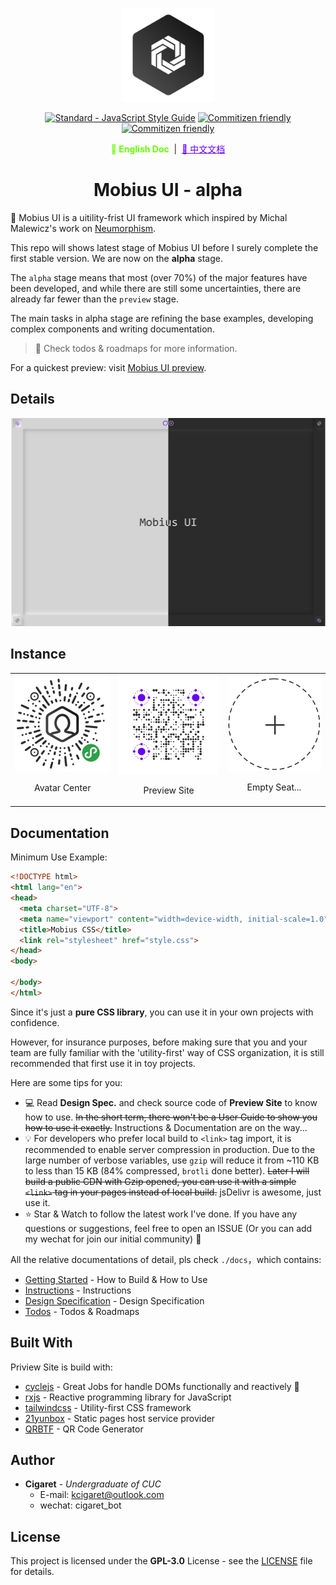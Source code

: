 <p align="center">
  <a href="#" target="_blank" rel="noopener noreferrer">
    <img width="150" src="./public/assets/thoughts-daily.jpg" alt="Thoughts Daily Logo"/>
  </a>
</p>

<p align="center">
  <a href="https://standardjs.com"><img src="https://img.shields.io/badge/code_style-standard-brightgreen.svg" alt="Standard - JavaScript Style Guide"></a>
  <a href="http://commitizen.github.io/cz-cli/"><img src="https://img.shields.io/badge/commitizen-friendly-brightgreen.svg" alt="Commitizen friendly"></a>
  <a href="https://www.jsdelivr.com/package/gh/we-mobius/mobius-ui"><img src="https://data.jsdelivr.com/v1/package/gh/we-mobius/mobius-ui/badge" alt="Commitizen friendly"></a>
</p>

<p align="center">
  <span style="font-weight: bold; color: hsla(96, 100%, 50%, 100%);">📜 English Doc</span>
  &nbsp;|&nbsp;
  <a href="./docs/readme_zh.md" style="color: hsla(264, 100%, 50%, 100%);">📜 中文文档</a>
</p>

<h1 align="center">Mobius UI - alpha</h1>

🎨 Mobius UI is a uitility-frist UI framework which inspired by Michal Malewicz's work on [Neumorphism](https://uxdesign.cc/neumorphism-in-user-interfaces-b47cef3bf3a6).

This repo will shows latest stage of Mobius UI before I surely complete the first stable version. We are now on the **alpha** stage.

The `alpha` stage means that most (over 70%) of the major features have been developed, and while there are still some uncertainties, there are already far fewer than the `preview` stage.

The main tasks in alpha stage are refining the base examples, developing complex components and writing documentation.

> 💬 Check todos & roadmaps for more information.

For a quickest preview: visit [Mobius UI preview](https://mobius-ui.21yunbox.com/).

## Details

![Mobius UI Preview Release 20200406](./public/assets/mobiusui-preview-hybrid-20200406.png)

## Instance

<table>
  <tbody>
    <tr>
      <td align="center" valign="middle">
        <a href="#Instance" target="_blank">
          <img width='1000px' src="./public/assets/thoughts-avatar-minaqr-258-circle-8cm.jpg"/>
        </a>
        <p style="width: 100%; text-align: center;">Avatar Center</p>
      </td>
      <td align="center" valign="middle">
        <a href="#Instance" target="_blank">
          <img width="1000px" src="./public/assets/mobius-ui-preview-site-qr.jpg"/>
        </a>
        <p style="width: 100%; text-align: center;">Preview Site</p>
      </td>
      <td align="center" valign="middle">
        <a href="#Instance" target="_blank">
          <img width="1000px" src="./public/assets/empty-seat.png"/>
        </a>
        <p style="width: 100%; text-align: center;">Empty Seat...</p>
      </td>
    </tr>
  </tbody>
</table>

## Documentation

Minimum Use Example:

```html
<!DOCTYPE html>
<html lang="en">
<head>
  <meta charset="UTF-8">
  <meta name="viewport" content="width=device-width, initial-scale=1.0">
  <title>Mobius CSS</title>
  <link rel="stylesheet" href="style.css">
</head>
<body>

</body>
</html>
```

Since it's just a **pure CSS library**, you can use it in your own projects with confidence.

However, for insurance purposes, before making sure that you and your team are fully familiar with the 'utility-first' way of CSS organization, it is still recommended that first use it in toy projects.

Here are some tips for you:

- 💻 Read **Design Spec.** and check source code of **Preview Site** to know how to use. ~~In the short term, there won't be a User Guide to show you how to use it exactly.~~ Instructions & Documentation are on the way...
- 💡 For developers who prefer local build to `<link>` tag import, it is recommended to enable server compression in production. Due to the large number of verbose variables, use `gzip` will reduce it from ~110 KB to less than 15 KB (84% compressed, `brotli` done better). ~~Later I will build a public CDN with Gzip opened, you can use it with a simple `<link>` tag in your pages instead of local build.~~ jsDelivr is awesome, just use it.
- ⭐ Star & Watch to follow the latest work I've done. If you have any questions or suggestions, feel free to open an ISSUE (Or you can add my wechat for join our initial community) 🤗

All the relative documentations of detail, pls check `./docs`，which contains:

- [Getting Started](./docs/getting_started.md) - How to Build & How to Use
- [Instructions](./docs/instructions.md) - Instructions
- [Design Specification](./docs/design_specification.md) - Design Specification
- [Todos](./docs/todos.md) - Todos & Roadmaps

## Built With

Priview Site is build with:

- [cyclejs](https://github.com/cyclejs/cyclejs) - Great Jobs for handle DOMs functionally and reactively 🤞
- [rxjs](https://github.com/ReactiveX/rxjs) - Reactive programming library for JavaScript
- [tailwindcss](https://github.com/tailwindcss/tailwindcss) - Utility-first CSS framework
- [21yunbox](https://www.21yunbox.com/) - Static pages host service provider
- [QRBTF](https://qrbtf.com/) - QR Code Generator

## Author

- **Cigaret** - *Undergraduate of CUC*
  - E-mail: kcigaret@outlook.com
  - wechat: cigaret_bot

## License

This project is licensed under the **GPL-3.0** License - see the [LICENSE](LICENSE) file for details.
